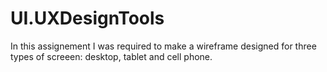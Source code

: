# UI.UXDesignTools

In this assignement I was required to make a wireframe designed for three types of screeen: desktop, tablet and cell phone.
